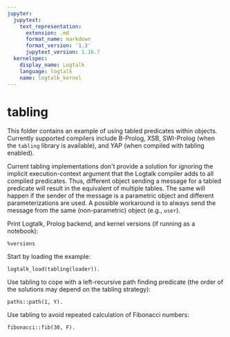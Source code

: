 ```yaml
---
jupyter:
  jupytext:
    text_representation:
      extension: .md
      format_name: markdown
      format_version: '1.3'
      jupytext_version: 1.16.7
  kernelspec:
    display_name: Logtalk
    language: logtalk
    name: logtalk_kernel
---
```


<!--
________________________________________________________________________

This file is part of Logtalk <https://logtalk.org/>  
SPDX-FileCopyrightText: 1998-2025 Paulo Moura <pmoura@logtalk.org>  
SPDX-License-Identifier: Apache-2.0

Licensed under the Apache License, Version 2.0 (the "License");
you may not use this file except in compliance with the License.
You may obtain a copy of the License at

    http://www.apache.org/licenses/LICENSE-2.0

Unless required by applicable law or agreed to in writing, software
distributed under the License is distributed on an "AS IS" BASIS,
WITHOUT WARRANTIES OR CONDITIONS OF ANY KIND, either express or implied.
See the License for the specific language governing permissions and
limitations under the License.
________________________________________________________________________
-->

# tabling

This folder contains an example of using tabled predicates within objects.
Currently supported compilers include B-Prolog, XSB, SWI-Prolog (when the
`tabling` library is available), and YAP (when compiled with tabling enabled).

Current tabling implementations don't provide a solution for ignoring the
implicit execution-context argument that the Logtalk compiler adds to all
compiled predicates. Thus, different object sending a message for a tabled
predicate will result in the equivalent of multiple tables. The same will
happen if the sender of the message is a parametric object and different
parameterizations are used. A possible workaround is to always send the
message from the same (non-parametric) object (e.g., `user`).

Print Logtalk, Prolog backend, and kernel versions (if running as a notebook):

```logtalk
%versions
```

Start by loading the example:

```logtalk
logtalk_load(tabling(loader)).
```

Use tabling to cope with a left-recursive path finding predicate
(the order of the solutions may depend on the tabling strategy):

```logtalk
paths::path(1, Y).
```

<!--
Y = 2 ? ;
Y = 4 ? ;
Y = 3 ? ;
Y = 5 ? ;
false.
-->

Use tabling to avoid repeated calculation of Fibonacci numbers:

```logtalk
fibonacci::fib(30, F).
```

<!--
F = 1346269.
-->
